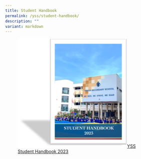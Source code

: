```yaml
---
title: Student Handbook
permalink: /yss/student-handbook/
description: ""
variant: markdown
---
```

<figure><a href="">
<img src="/images/YSS/SchoolHandbook.png" style="width:350px;">YSS Student Handbook 2023</a></figure>